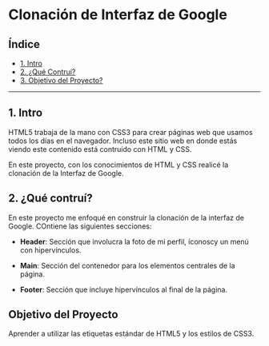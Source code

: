 # Clonación de Interfaz de Google

## Índice

* [1. Intro](https://github.com/Ximyer/tecnolochicas-pro/blob/main/README.md#1-intro)
* [2. ¿Qué Contruí?](#)
* [3. Objetivo del Proyecto?](#)

****

## 1. Intro

HTML5 trabaja de la mano con CSS3 para crear páginas web que usamos todos los días en el navegador. Incluso este sitio web en donde estás viendo este contenido está contruido con HTML y CSS.

En este proyecto, con los conocimientos de HTML y CSS realicé la clonación de la Interfaz de Google.

## 2. ¿Qué contruí?

En este proyecto me enfoqué en construir la clonación de la interfaz de Google. COntiene las siguientes secciones:

* **Header**: Sección que involucra la foto de mi perfil, íconoscy un menú con hipervínculos.

*  **Main**: Sección del contenedor para los elementos centrales de la página.

* **Footer**: Sección que incluye hipervínculos al final de la página. 

## Objetivo del Proyecto
Aprender a utilizar las etiquetas estándar de HTML5 y los estilos de CSS3.
